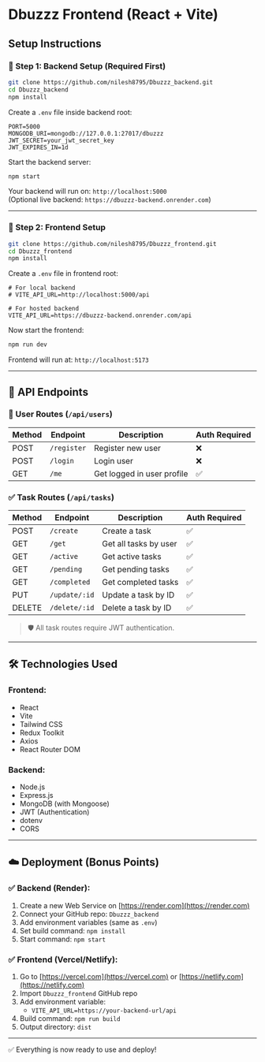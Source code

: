 # Dbuzzz Frontend (React + Vite)

## Setup Instructions

### 🔧 Step 1: Backend Setup (Required First)

```bash
git clone https://github.com/nilesh8795/Dbuzzz_backend.git
cd Dbuzzz_backend
npm install
```

Create a `.env` file inside backend root:

```env
PORT=5000
MONGODB_URI=mongodb://127.0.0.1:27017/dbuzzz
JWT_SECRET=your_jwt_secret_key
JWT_EXPIRES_IN=1d
```

Start the backend server:

```bash
npm start
```

Your backend will run on: `http://localhost:5000`  
(Optional live backend: `https://dbuzzz-backend.onrender.com`)

---

### 🚀 Step 2: Frontend Setup

```bash
git clone https://github.com/nilesh8795/Dbuzzz_frontend.git
cd Dbuzzz_frontend
npm install
```

Create a `.env` file in frontend root:

```env
# For local backend
# VITE_API_URL=http://localhost:5000/api

# For hosted backend
VITE_API_URL=https://dbuzzz-backend.onrender.com/api
```

Now start the frontend:

```bash
npm run dev
```

Frontend will run at: `http://localhost:5173`

---

## 📡 API Endpoints

### 🔐 User Routes (`/api/users`)
| Method | Endpoint        | Description          | Auth Required |
|--------|------------------|----------------------|---------------|
| POST   | `/register`      | Register new user    | ❌            |
| POST   | `/login`         | Login user           | ❌            |
| GET    | `/me`            | Get logged in user profile | ✅       |

### ✅ Task Routes (`/api/tasks`)
| Method | Endpoint           | Description               | Auth Required |
|--------|--------------------|---------------------------|---------------|
| POST   | `/create`          | Create a task             | ✅            |
| GET    | `/get`             | Get all tasks by user     | ✅            |
| GET    | `/active`          | Get active tasks          | ✅            |
| GET    | `/pending`         | Get pending tasks         | ✅            |
| GET    | `/completed`       | Get completed tasks       | ✅            |
| PUT    | `/update/:id`      | Update a task by ID       | ✅            |
| DELETE | `/delete/:id`      | Delete a task by ID       | ✅            |

> 🛡️ All task routes require JWT authentication.

---

## 🛠️ Technologies Used

### Frontend:
- React
- Vite
- Tailwind CSS
- Redux Toolkit
- Axios
- React Router DOM

### Backend:
- Node.js
- Express.js
- MongoDB (with Mongoose)
- JWT (Authentication)
- dotenv
- CORS

---

## ☁️ Deployment (Bonus Points)

### ✅ Backend (Render):
1. Create a new Web Service on [https://render.com](https://render.com)
2. Connect your GitHub repo: `Dbuzzz_backend`
3. Add environment variables (same as `.env`)
4. Set build command: `npm install`
5. Start command: `npm start`

### ✅ Frontend (Vercel/Netlify):
1. Go to [https://vercel.com](https://vercel.com) or [https://netlify.com](https://netlify.com)
2. Import `Dbuzzz_frontend` GitHub repo
3. Add environment variable:
   - `VITE_API_URL=https://your-backend-url/api`
4. Build command: `npm run build`
5. Output directory: `dist`

---

✅ Everything is now ready to use and deploy!
